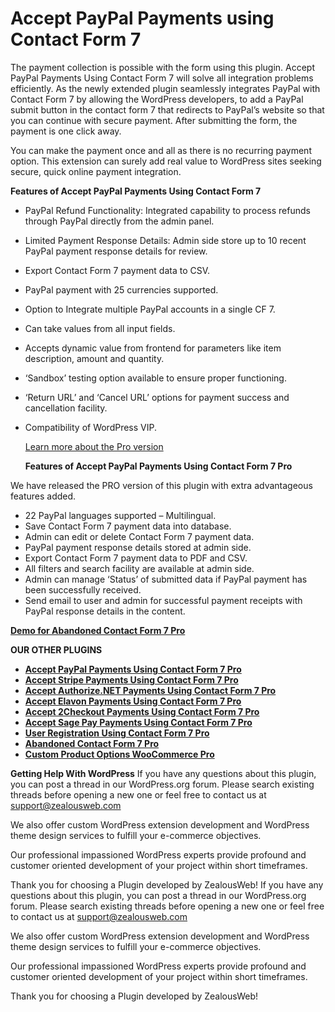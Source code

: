# Accept PayPal Payments using Contact Form 7
The payment collection is possible with the form using this plugin.
Accept PayPal Payments Using Contact Form 7 will solve all integration problems efficiently. As the newly extended plugin seamlessly integrates PayPal with Contact Form 7 by allowing the WordPress developers, to add a PayPal submit button in the contact form 7 that redirects to PayPal’s website so that you can continue with secure payment. After submitting the form, the payment is one click away.

You can make the payment once and all as there is no recurring payment option. This extension can surely add real value to WordPress sites seeking secure, quick online payment integration.

**Features of Accept PayPal Payments Using Contact Form 7**

- PayPal Refund Functionality: Integrated capability to process refunds through PayPal directly from the admin panel.
- Limited Payment Response Details: Admin side store up to 10 recent PayPal payment response details for review.
- Export Contact Form 7 payment data to CSV.
- PayPal payment with 25 currencies supported.
- Option to Integrate multiple PayPal accounts in a single CF 7.
- Can take values from all input fields.
- Accepts dynamic value from frontend for parameters like item description, amount and quantity.
- ‘Sandbox’ testing option available to ensure proper functioning.
- ‘Return URL’ and ‘Cancel URL’ options for payment success and cancellation facility.
- Compatibility of WordPress VIP.

  [Learn more about the Pro version](https://store.zealousweb.com/wordpress-plugins/accept-paypal-payments-using-contact-form-7-pro)

  **Features of Accept PayPal Payments Using Contact Form 7 Pro**
  
We have released the PRO version of this plugin with extra advantageous features added.

- 22 PayPal languages supported – Multilingual.
- Save Contact Form 7 payment data into database.
- Admin can edit or delete Contact Form 7 payment data.
- PayPal payment response details stored at admin side.
- Export Contact Form 7 payment data to PDF and CSV.
- All filters and search facility are available at admin side.
- Admin can manage ‘Status’ of submitted data if PayPal payment has been successfully received.
- Send email to user and admin for successful payment receipts with PayPal response details in the content.

<strong>[Demo for Abandoned Contact Form 7 Pro](https://demo.zealousweb.com/wordpress-plugins/accept-paypal-payments-using-contact-form-7-pro/)</strong>

**OUR OTHER PLUGINS**

* <strong>[Accept PayPal Payments Using Contact Form 7 Pro](https://store.zealousweb.com/accept-paypal-payments-using-contact-form-7-pro)</strong>
* <strong>[Accept Stripe Payments Using Contact Form 7 Pro](https://store.zealousweb.com/accept-stripe-payments-using-contact-form-7-pro)</strong>
* <strong>[Accept Authorize.NET Payments Using Contact Form 7 Pro](https://store.zealousweb.com/accept-authorize-net-payments-using-contact-form-7-pro)</strong>
* <strong>[Accept Elavon Payments Using Contact Form 7 Pro](https://store.zealousweb.com/accept-elavon-payments-using-contact-form-7-pro)</strong>
* <strong>[Accept 2Checkout Payments Using Contact Form 7 Pro](https://store.zealousweb.com/accept-2checkout-payments-using-contact-form-7-pro)</strong>
* <strong>[Accept Sage Pay Payments Using Contact Form 7 Pro](https://store.zealousweb.com/accept-sage-pay-opayo-payments-using-contact-form-7-pro)</strong>
* <strong>[User Registration Using Contact Form 7 Pro](https://store.zealousweb.com/user-registration-using-contact-form-7-pro)</strong>
* <strong>[Abandoned Contact Form 7 Pro](https://store.zealousweb.com/abandoned-contact-form-7-pro)</strong>
* <strong>[Custom Product Options WooCommerce Pro](https://store.zealousweb.com/wordpress-plugins/custom-product-options-woocommerce-pro)</strong>

**Getting Help With WordPress**
If you have any questions about this plugin, you can post a thread in our WordPress.org forum. Please search existing threads before opening a new one or feel free to contact us at support@zealousweb.com

We also offer custom WordPress extension development and WordPress theme design services to fulfill your e-commerce objectives.

Our professional impassioned WordPress experts provide profound and customer oriented development of your project within short timeframes.

Thank you for choosing a Plugin developed by ZealousWeb!
If you have any questions about this plugin, you can post a thread in our WordPress.org forum. Please search existing threads before opening a new one or feel free to contact us at support@zealousweb.com

We also offer custom WordPress extension development and WordPress theme design services to fulfill your e-commerce objectives.

Our professional impassioned WordPress experts provide profound and customer oriented development of your project within short timeframes.

Thank you for choosing a Plugin developed by ZealousWeb!
